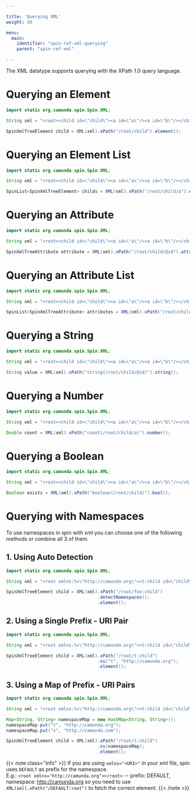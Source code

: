 ```yaml
---

title: 'Querying XML'
weight: 40

menu:
  main:
    identifier: "spin-ref-xml-querying"
    parent: "spin-ref-xml"

---
```


The XML datatype supports querying with the XPath 1.0 query language.


# Querying an Element

```java
import static org.camunda.spin.Spin.XML;

String xml = "<root><child id=\"child\"><a id=\"a\"/><a id=\"b\"/></child></root>";

SpinXmlTreeElement child = XML(xml).xPath("/root/child").element();
```


# Querying an Element List

```java
import static org.camunda.spin.Spin.XML;

String xml = "<root><child id=\"child\"><a id=\"a\"/><a id=\"b\"/></child></root>";

SpinList<SpinXmlTreeElement> childs = XML(xml).xPath("/root/child/a").elementList();
```


# Querying an Attribute

```java
import static org.camunda.spin.Spin.XML;

String xml = "<root><child id=\"child\"><a id=\"a\"/><a id=\"b\"/></child></root>";

SpinXmlTreeAttribute attribute = XML(xml).xPath("/root/child/@id").attribute();
```


# Querying an Attribute List

```java
import static org.camunda.spin.Spin.XML;

String xml = "<root><child id=\"child\"><a id=\"a\"/><a id=\"b\"/></child></root>";

SpinList<SpinXmlTreeAttribute> attributes = XML(xml).xPath("/root/child/a/@id").attributeList();
```


# Querying a String

```java
import static org.camunda.spin.Spin.XML;

String xml = "<root><child id=\"child\"><a id=\"a\"/><a id=\"b\"/></child></root>";

String value = XML(xml).xPath("string(/root/child/@id)").string();
```


# Querying a Number

```java
import static org.camunda.spin.Spin.XML;

String xml = "<root><child id=\"child\"><a id=\"a\"/><a id=\"b\"/></child></root>";

Double count = XML(xml).xPath("count(/root/child/a)").number();
```


# Querying a Boolean

```java
import static org.camunda.spin.Spin.XML;

String xml = "<root><child id=\"child\"><a id=\"a\"/><a id=\"b\"/></child></root>";

Boolean exists = XML(xml).xPath("boolean(/root/child)").bool();
```


# Querying with Namespaces

To use namespaces in spin with xml you can choose one of the following methods or combine all 3 of them.

## 1. Using Auto Detection

```java
import static org.camunda.spin.Spin.XML;

String xml = "<root xmlns:t=\"http://camunda.org\"><t:child id=\"child\"><a id=\"a\"/></t:child></root>";

SpinXmlTreeElement child = XML(xml).xPath("/root/foo:child")
                                   .detectNamespaces();
                                   .element();
```

## 2. Using a Single Prefix - URI Pair

```java
import static org.camunda.spin.Spin.XML;

String xml = "<root xmlns:t=\"http://camunda.org\"><t:child id=\"child\"><a id=\"a\"/></t:child></root>";

SpinXmlTreeElement child = XML(xml).xPath("/root/t:child")
                                   .ns("t", "http://camunda.org");
                                   .element();
```

## 3. Using a Map of Prefix - URI Pairs

```java
import static org.camunda.spin.Spin.XML;

String xml = "<root xmlns:t=\"http://camunda.org\"><t:child id=\"child\"><a id=\"a\"/></t:child></root>";

Map<String, String> namespaceMap = new HashMap<String, String>();
namespaceMap.put("t", "http://camunda.org");
namespaceMap.put("s", "http://camunda.com");

SpinXmlTreeElement child = XML(xml).xPath("/root/t:child")
                                   .ns(namespaceMap);
                                   .element();
```

{{< note class="info" >}}
  If you are using `xmlns="<URI>"` in your xml file, spin uses `DEFAULT` as prefix for the namespace.<br />
  E.g.: ```<root xmlns="http://camunda.org"></root>``` -- prefix: DEFAULT, namespace: http://camunda.org so you need
  to use `XML(xml).xPath("/DEFAULT:root")` to fetch the correct element.
{{< /note >}}